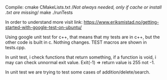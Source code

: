 Compile:
cmake CMakeLists.txt /*Not always needed, only if cache or install .txt are missing*/
make
./runTests

In order to understand more visit link: https://www.eriksmistad.no/getting-started-with-google-test-on-ubuntu/

Using google unit test for c++, that means that my tests are in c++, but the other code is built in c. Nothing changes.
TEST macros are shown in tests.cpp. 

In unit test, i check functions that return something, if a function is void, i may can check unnormal exit value.
Exit(-1) => return value is 255 not -1.

In unit test we are trying to test some cases of addition/delete/search.
